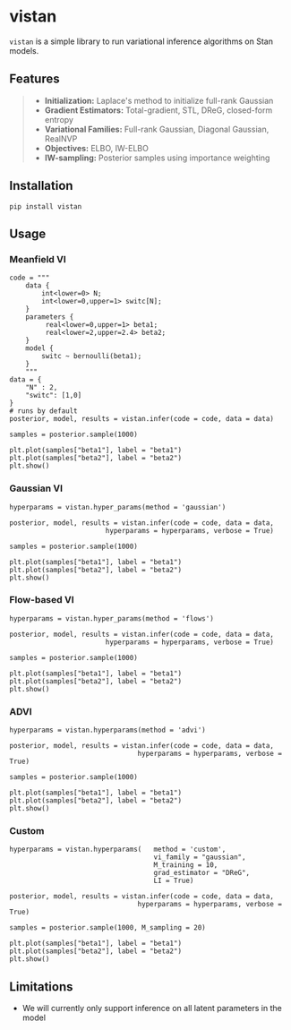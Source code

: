 # vistan

`vistan` is a simple library to run variational inference algorithms on Stan models.

## Features

> - **Initialization:** Laplace's method to initialize full-rank Gaussian
> - **Gradient Estimators:** Total-gradient, STL, DReG, closed-form entropy   
> - **Variational Families:** Full-rank Gaussian, Diagonal Gaussian, RealNVP
> - **Objectives:** ELBO, IW-ELBO
> - **IW-sampling:** Posterior samples using importance weighting


## Installation

```
pip install vistan
```

## Usage

### Meanfield VI

```
code = """
    data {
        int<lower=0> N; 
        int<lower=0,upper=1> switc[N];
    }
    parameters {
         real<lower=0,upper=1> beta1;
         real<lower=2,upper=2.4> beta2;
    } 
    model {
        switc ~ bernoulli(beta1);
    }
    """
data = {
    "N" : 2, 
    "switc": [1,0]
}
# runs by default
posterior, model, results = vistan.infer(code = code, data = data)

samples = posterior.sample(1000)

plt.plot(samples["beta1"], label = "beta1")
plt.plot(samples["beta2"], label = "beta2")
plt.show()

```

### Gaussian VI 
```
hyperparams = vistan.hyper_params(method = 'gaussian')

posterior, model, results = vistan.infer(code = code, data = data, 
                        hyperparams = hyperparams, verbose = True)

samples = posterior.sample(1000)

plt.plot(samples["beta1"], label = "beta1")
plt.plot(samples["beta2"], label = "beta2")
plt.show()

```

### Flow-based VI
```
hyperparams = vistan.hyper_params(method = 'flows')

posterior, model, results = vistan.infer(code = code, data = data, 
                        hyperparams = hyperparams, verbose = True)

samples = posterior.sample(1000)

plt.plot(samples["beta1"], label = "beta1")
plt.plot(samples["beta2"], label = "beta2")
plt.show()

```

### ADVI

```
hyperparams = vistan.hyperparams(method = 'advi')

posterior, model, results = vistan.infer(code = code, data = data, 
                                hyperparams = hyperparams, verbose = True)

samples = posterior.sample(1000)

plt.plot(samples["beta1"], label = "beta1")
plt.plot(samples["beta2"], label = "beta2")
plt.show()

```

### Custom

```
hyperparams = vistan.hyperparams(   method = 'custom', 
                                    vi_family = "gaussian",
                                    M_training = 10,
                                    grad_estimator = "DReG",
                                    LI = True)

posterior, model, results = vistan.infer(code = code, data = data, 
                                hyperparams = hyperparams, verbose = True)

samples = posterior.sample(1000, M_sampling = 20)

plt.plot(samples["beta1"], label = "beta1")
plt.plot(samples["beta2"], label = "beta2")
plt.show()

```

## Limitations

- We will currently only support inference on all latent parameters in the model
